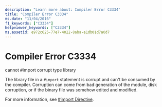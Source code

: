 ```yaml
---
description: "Learn more about: Compiler Error C3334"
title: "Compiler Error C3334"
ms.date: "11/04/2016"
f1_keywords: ["C3334"]
helpviewer_keywords: ["C3334"]
ms.assetid: e972c625-77e7-4022-8aba-e1db01d7a0d7
---
```

# Compiler Error C3334

cannot #import corrupt type library

The library file in a `#import` statement is corrupt and can't be consumed by the compiler.  Corruption can come from bad generation of the module, disk corruption, or if the binary file was somehow edited and modified.

For more information, see [#import Directive](../../preprocessor/hash-import-directive-cpp.md).
